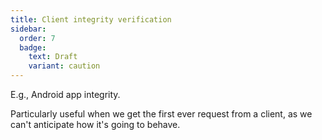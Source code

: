 ```yaml
---
title: Client integrity verification
sidebar:
  order: 7
  badge:
    text: Draft
    variant: caution
---
```


E.g., Android app integrity.

Particularly useful when we get the first ever request from a client, as we can't anticipate how it's going to behave.
